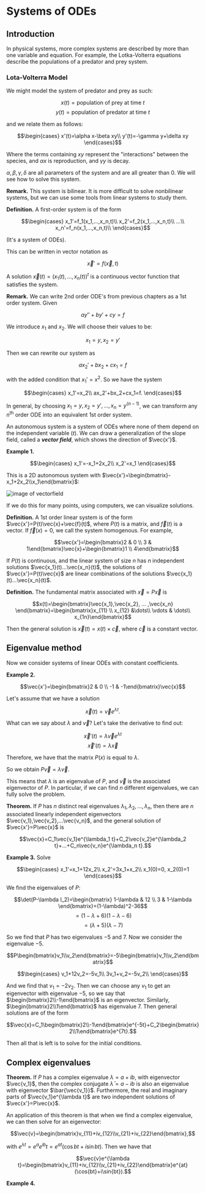 # Systems of ODEs

## Introduction

In physical systems, more complex systems are described by more than one variable and equation. For example, the Lotka-Volterra equations describe the populations of a predator and prey system.

### Lota-Volterra Model

We might model the system of predator and prey as such:

$$x(t)=\text{population of prey at time } t$$
$$y(t)=\text{population of predator at time } t$$

and we relate them as follows:

$$\begin{cases}
x'(t)=\alpha x-\beta xy\\
y'(t)=-\gamma y+\delta xy
\end{cases}$$

Where the terms containing $xy$ represent the "interactions" between the species, and $\alpha x$ is reproduction, and $\gamma y$ is decay.

$\alpha, \beta, \gamma, \delta$ are all parameters of the system and are all greater than $0$. We will see how to solve this system.

**Remark.** This system is bilinear. It is more difficult to solve nonbilinear systems, but we can use some tools from linear systems to study them.

**Definition.** A first-order system is of the form

$$\begin{cases}
x_1'=f_1(x_1,...,x_n,t)\\
x_2'=f_2(x_1,...,x_n,t)\\
...\\
x_n'=f_n(x_1,...,x_n,t)\\
\end{cases}$$

(It's a system of ODEs).

This can be written in vector notation as

$$\vec{x}'=f(\vec{x},t)$$

A solution $\vec{x}(t)=(x_1(t), ..., x_n(t))^t$ is a continuous vector function that satisfies the system.

**Remark.** We can write 2nd order ODE's from previous chapters as a 1st order system. Given

$$ay''+by'+cy=f$$

We introduce $x_1$ and $x_2$. We will choose their values to be:

$$x_1=y, x_2=y'$$

Then we can rewrite our system as

$$ax_2'+bx_2+cx_1=f$$

with the added condition that $x_1'=x^2$. So we have the system

$$\begin{cases}
x_1'=x_2\\
ax_2'+bx_2+cx_1=f.
\end{cases}$$

In general, by choosing $x_1=y,x_2=y',...,x_n=y^{(n-1)}$, we can transform any $n^{\text{th}}$ order ODE into an equivalent 1st order system.

An autonomous system is a system of ODEs where none of them depend on the independent variable ($t$). We can draw a generalization of the slope field, called a ***vector field***, which shows the direction of $\vec{x'}$.

**Example 1.** 

$$\begin{cases}
x_1'=-x_1+2x_2\\
x_2'=x_1
\end{cases}$$

This is a 2D autonomous system with $\vec{x'}=\begin{bmatrix}-x_1+2x_2\\x_1\end{bmatrix}$:

![image of vectorfield](vectorfield.png)

If we do this for many points, using computers, we can visualize solutions.

**Definition.** A 1st order linear system is of the form $\vec{x'}=P(t)\vec{x}+\vec{f}(t)$, where $P(t)$ is a matrix, and $\vec{f}(t)$ is a vector. If $\vec{f}(x)=0$, we call the system homogenous. For example,

$$\vec{x'}=\begin{bmatrix}2 & 0 \\ 3 & 1\end{bmatrix}\vec{x}+\begin{bmatrix}1 \\ 4\end{bmatrix}$$

If $P(t)$ is continuous, and the linear system of size $n$ has $n$ independent solutions $\vec{x_1}(t)...\vec{x_n}(t)$, the solutions of $\vec{x'}=P(t)\vec{x}$ are linear combinations of the solutions $\vec{x_1}(t)...\vec{x_n}(t)$.

**Definition.** The fundamental matrix associated with $\vec{x}=P\vec{x}$ is

$$x(t)=\begin{bmatrix}\vec{x_1},\vec{x_2}, ... ,\vec{x_n} \end{bmatrix}=\begin{bmatrix}x_{11} \\ x_{12} &\dots\\ \vdots & \dots\\ x_{1n}\end{bmatrix}$$

Then the general solution is $\vec{x}(t)=x(t)\times\vec{c}$, where $\vec{c}$ is a constant vector.

## Eigenvalue method

Now we consider systems of linear ODEs with constant coefficients.

**Example 2.** 

$$\vec{x'}=\begin{bmatrix}2 & 0 \\ -1 & -1\end{bmatrix}\vec{x}$$

Let's assume that we have a solution

$$\vec{x}(t)=\vec{v}e^{\lambda t}.$$

What can we say about $\lambda$ and $\vec{v}$? Let's take the derivative to find out:

$$\vec{x}'(t)=\lambda\vec{v}e^{\lambda t}$$
$$\vec{x}'(t)=\lambda \vec{x}$$

Therefore, we have that the matrix $P(x)$ is equal to $\lambda$. 

So we obtain $P\vec{v}=\lambda\vec{v}$.

This means that $\lambda$ is an eigenvalue of $P$, and $\vec{v}$ is the associated eigenvector of $P$. In particular, if we can find $n$ different eigenvalues, we can fully solve the problem.

**Theorem.** If $P$ has $n$ distinct real eigenvalues $\lambda_1, \lambda_2,...,\lambda_n$, then there are $n$ associated linearly independent eigenvectors $\vec{v_1},\vec{v_2},...\vec{v_n}$, and the general solution of $\vec{x'}=P\vec{x}$ is 

$$\vec{x}=C_1\vec{v_1}e^{\lambda_1 t}+C_2\vec{v_2}e^{\lambda_2 t}+...+C_n\vec{v_n}e^{\lambda_n t}.$$

**Example 3.** Solve

$$\begin{cases}
x_1'=x_1+12x_2\\
x_2'=3x_1+x_2\\
x_1(0)=0, x_2(0)=1
\end{cases}$$

We find the eigenvalues of $P$:

$$\det(P-\lambda I_2)=\begin{bmatrix}
1-\lambda & 12 \\
3 & 1-\lambda
\end{bmatrix}=(1-\lambda)^2-36$$
$$=(1-\lambda+6)(1-\lambda-6)$$
$$=(\lambda+5)(\lambda-7)$$

So we find that $P$ has two eigenvalues $-5$ and $7$. Now we consider the eigenvalue $-5$.

$$P\begin{bmatrix}v_1\\v_2\end{bmatrix}=-5\begin{bmatrix}v_1\\v_2\end{bmatrix}$$

$$\begin{cases}
v_1+12v_2=-5v_1\\
3v_1+v_2=-5v_2\\
\end{cases}$$

And we find that $v_1=-2v_2$. Then we can choose any $v_1$ to get an eigenvector with eigenvalue $-5$, so we say that $\begin{bmatrix}2\\-1\end{bmatrix}$ is an eigenvector. Similarly, $\begin{bmatrix}2\\1\end{bmatrix}$ has eigenvalue $7$. Then general solutions are of the form

$$\vec{x}=C_1\begin{bmatrix}2\\-1\end{bmatrix}e^{-5t}+C_2\begin{bmatrix}2\\1\end{bmatrix}e^{7t}.$$

Then all that is left is to solve for the initial conditions.

## Complex eigenvalues

**Theorem.** If $P$ has a complex eigenvalue $\lambda = a+ib$, with eigenvector $\vec{v_1}$, then the complex conjugate $\bar{\lambda} = a-ib$ is also an eigenvalue with eigenvector $\bar{\vec{v_1}}$. Furthermore, the real and imaginary parts of $\vec{v_1}e^{\lambda t}$ are two independent solutions of $\vec{x'}=P\vec{x}$.

An application of this theorem is that when we find a complex eigenvalue, we can then solve for an eigenvector:

$$\vec{v}=\begin{bmatrix}v_{11}+iv_{12}\\v_{21}+iv_{22}\end{bmatrix},$$

with $e^{\lambda t}=e^ae^{ib}t=e^{at}(\cos{bt}+i\sin{bt})$. Then we have that

$$\vec{v}e^{\lambda t}=\begin{bmatrix}v_{11}+iv_{12}\\v_{21}+iv_{22}\end{bmatrix}e^{at}(\cos{bt}+i\sin{bt}).$$

**Example 4.**